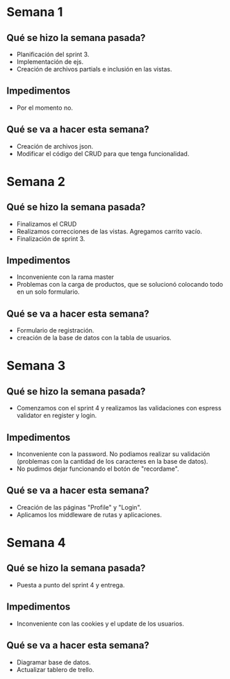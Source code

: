 # Semana 1

## Qué se hizo la semana pasada?

- Planificación del sprint 3.
- Implementación de ejs.
- Creación de archivos partials e inclusión en las vistas.

## Impedimentos

- Por el momento no.

## Qué se va a hacer esta semana?

- Creación de archivos json.
- Modificar el código del CRUD para que tenga funcionalidad.

# Semana 2

## Qué se hizo la semana pasada?

- Finalizamos el CRUD
- Realizamos correcciones de las vistas. Agregamos carrito vacío.
- Finalización de sprint 3.


## Impedimentos

- Inconveniente con la rama master
- Problemas con la carga de productos, que se solucionó colocando todo en un solo formulario. 

## Qué se va a hacer esta semana?

- Formulario de registración.
- creación de la base de datos con la tabla de usuarios.

# Semana 3

## Qué se hizo la semana pasada?

- Comenzamos con el sprint 4 y realizamos las validaciones con espress validator en register y login. 


## Impedimentos

- Inconveniente con la password. No podiamos realizar su validación (problemas con la cantidad de los caracteres en la base de datos).
- No pudimos dejar funcionando el botón de "recordame".

## Qué se va a hacer esta semana?

- Creación de las páginas "Profile" y "Login".
- Aplicamos los middleware de rutas y aplicaciones.

# Semana 4

## Qué se hizo la semana pasada?

- Puesta a punto del sprint 4 y entrega. 

## Impedimentos

- Inconveniente con las cookies y el update de los usuarios. 


## Qué se va a hacer esta semana?

- Diagramar base de datos.  
- Actualizar tablero de trello.

